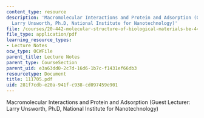 ```yaml
---
content_type: resource
description: 'Macromolecular Interactions and Protein and Adsorption (Guest Lecturer:
  Larry Unsworth, Ph.D, National Institute for Nanotechnology)'
file: /courses/20-442-molecular-structure-of-biological-materials-be-442-fall-2005/281f7cdbe20a941fc938cd097459e901_111705.pdf
file_type: application/pdf
learning_resource_types:
- Lecture Notes
ocw_type: OCWFile
parent_title: Lecture Notes
parent_type: CourseSection
parent_uid: e3a63dd0-2c7d-16d6-1b7c-f1431ef66db3
resourcetype: Document
title: 111705.pdf
uid: 281f7cdb-e20a-941f-c938-cd097459e901
---
```

Macromolecular Interactions and Protein and Adsorption (Guest Lecturer: Larry Unsworth, Ph.D, National Institute for Nanotechnology)

